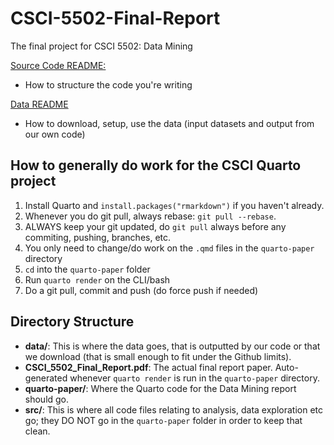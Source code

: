 # CSCI-5502-Final-Report

The final project for CSCI 5502: Data Mining

[Source Code README:](https://github.com/CUBoulder-DS/CSCI-5502-Final-Report/blob/main/src/README.md)

- How to structure the code you're writing

[Data README](https://github.com/CUBoulder-DS/CSCI-5502-Final-Report/blob/main/data/README.md)

- How to download, setup, use the data (input datasets and output from our own code)

## How to generally do work for the CSCI Quarto project

1.  Install Quarto and `install.packages("rmarkdown")` if you haven't already.
2.  Whenever you do git pull, always rebase: `git pull --rebase`.
3.  ALWAYS keep your git updated, do `git pull` always before any commiting, pushing, branches, etc.
4.  You only need to change/do work on the `.qmd` files in the `quarto-paper` directory
5.  `cd` into the `quarto-paper` folder
6.  Run `quarto render` on the CLI/bash
7.  Do a git pull, commit and push (do force push if needed)

## Directory Structure

- **data/**: This is where the data goes, that is outputted by our code or that we download (that is small enough to fit under the Github limits).
- **CSCI_5502_Final_Report.pdf**: The actual final report paper. Auto-generated whenever `quarto render` is run in the `quarto-paper` directory.
- **quarto-paper/**: Where the Quarto code for the Data Mining report should go.
- **src/**: This is where all code files relating to analysis, data exploration etc go; they DO NOT go in the `quarto-paper` folder in order to keep that clean.
